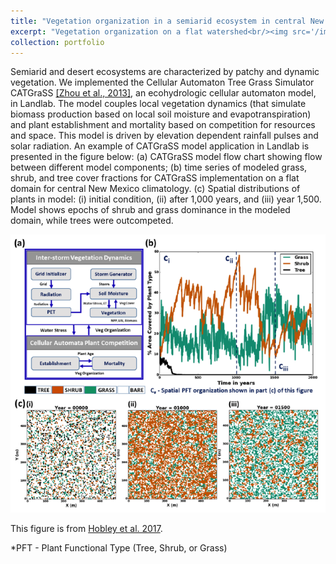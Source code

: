 ```yaml
---
title: "Vegetation organization in a semiarid ecosystem in central New Mexico"
excerpt: "Vegetation organization on a flat watershed<br/><img src='/images/CATGraSS_Hobley_et_al.PNG'>"
collection: portfolio
---
```


Semiarid and desert ecosystems are characterized by patchy and dynamic 
vegetation. We implemented the Cellular Automaton Tree Grass 
Simulator CATGraSS [[Zhou et al., 2013]](https://agupubs.onlinelibrary.wiley.com/doi/full/10.1002/wrcr.20259), an ecohydrologic 
cellular automaton model, in Landlab. The model couples local 
vegetation dynamics (that simulate biomass production based on 
local soil moisture and evapotranspiration) and plant establishment 
and mortality based on competition for resources and space. This model is 
driven by elevation dependent rainfall pulses and solar radiation. 
An example of CATGraSS model application in Landlab is presented in the 
figure below: 
(a) CATGraSS model flow chart showing flow between different model components; 
(b) time series of modeled grass, shrub, and tree cover fractions for CATGraSS 
implementation on a flat domain for central New Mexico climatology. 
(c) Spatial distributions of plants in model: (i) initial condition, 
(ii) after 1,000 years, and (iii) year 1,500.  Model shows epochs of shrub 
and grass dominance in the modeled domain, while trees were outcompeted.

<img src='/images/CATGraSS_Hobley_et_al.PNG'>

This figure is from [Hobley et al. 2017](https://saisiddu.github.io/publication/2017-01-01-Landlab-3).

*PFT - Plant Functional Type (Tree, Shrub, or Grass)